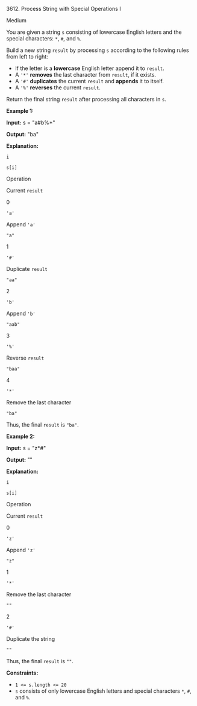 3612\. Process String with Special Operations I

Medium

You are given a string `s` consisting of lowercase English letters and the special characters: `*`, `#`, and `%`.

Build a new string `result` by processing `s` according to the following rules from left to right:

*   If the letter is a **lowercase** English letter append it to `result`.
*   A `'*'` **removes** the last character from `result`, if it exists.
*   A `'#'` **duplicates** the current `result` and **appends** it to itself.
*   A `'%'` **reverses** the current `result`.

Return the final string `result` after processing all characters in `s`.

**Example 1:**

**Input:** s = "a#b%\*"

**Output:** "ba"

**Explanation:**

`i`

`s[i]`

Operation

Current `result`

0

`'a'`

Append `'a'`

`"a"`

1

`'#'`

Duplicate `result`

`"aa"`

2

`'b'`

Append `'b'`

`"aab"`

3

`'%'`

Reverse `result`

`"baa"`

4

`'*'`

Remove the last character

`"ba"`

Thus, the final `result` is `"ba"`.

**Example 2:**

**Input:** s = "z\*#"

**Output:** ""

**Explanation:**

`i`

`s[i]`

Operation

Current `result`

0

`'z'`

Append `'z'`

`"z"`

1

`'*'`

Remove the last character

`""`

2

`'#'`

Duplicate the string

`""`

Thus, the final `result` is `""`.

**Constraints:**

*   `1 <= s.length <= 20`
*   `s` consists of only lowercase English letters and special characters `*`, `#`, and `%`.
